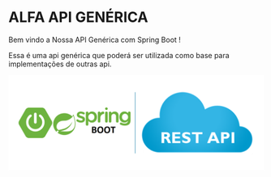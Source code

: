 # ALFA API GENÉRICA
Bem vindo a Nossa API Genérica com Spring Boot !

Essa é uma api genérica que poderá ser utilizada como base para implementações de outras api.

![API](https://github.com/renatoredes/api/blob/develop/wiki/img/springboot.png)
